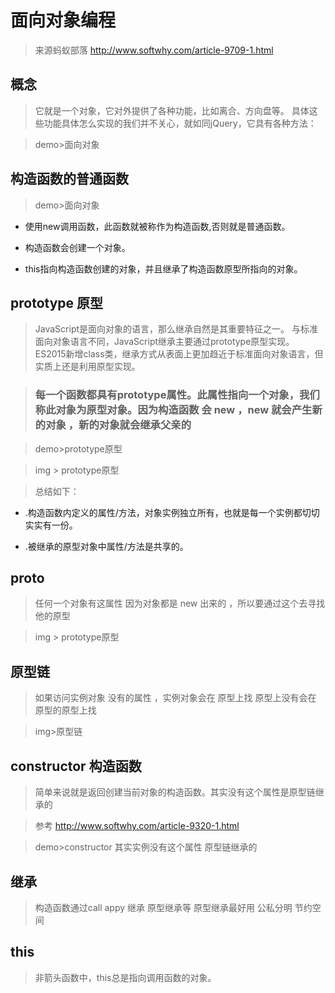 # 面向对象编程  
> 来源蚂蚁部落 http://www.softwhy.com/article-9709-1.html

## 概念
> 它就是一个对象，它对外提供了各种功能，比如离合、方向盘等。
具体这些功能具体怎么实现的我们并不关心，就如同jQuery，它具有各种方法：

> demo>面向对象


## 构造函数的普通函数

> demo>面向对象

 - 使用new调用函数，此函数就被称作为构造函数,否则就是普通函数。

 - 构造函数会创建一个对象。

- this指向构造函数创建的对象，并且继承了构造函数原型所指向的对象。

        
## prototype 原型

> JavaScript是面向对象的语言，那么继承自然是其重要特征之一。
与标准面向对象语言不同，JavaScript继承主要通过prototype原型实现。
ES2015新增class类，继承方式从表面上更加趋近于标准面向对象语言，但实质上还是利用原型实现。

> ### 每一个函数都具有prototype属性。此属性指向一个对象，我们称此对象为原型对象。因为构造函数 会 new ，new 就会产生新的对象  ，新的对象就会继承父亲的

> demo>prototype原型

> img > prototype原型

> 总结如下：

- .构造函数内定义的属性/方法，对象实例独立所有，也就是每一个实例都切切实实有一份。

- .被继承的原型对象中属性/方法是共享的。


## __proto__ 

> 任何一个对象有这属性 因为对象都是 new  出来的 ，所以要通过这个去寻找他的原型 

> img > prototype原型


## 原型链 

>  如果访问实例对象 没有的属性 ，实例对象会在 原型上找  原型上没有会在 原型的原型上找

> img>原型链


## constructor 构造函数

> 简单来说就是返回创建当前对象的构造函数。其实没有这个属性是原型链继承的  

> 参考 http://www.softwhy.com/article-9320-1.html 

> demo>constructor    其实实例没有这个属性 原型链继承的  


## 继承 

> 构造函数通过call appy 继承  原型继承等   原型继承最好用 公私分明  节约空间

## this

> 非箭头函数中，this总是指向调用函数的对象。

